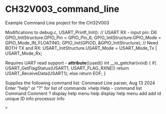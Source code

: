 # CH32V003_command_line

Example Command Line project for the CH32V003

Modifications to debug.c, USART_Printf_Init():
    // USART RX - input pin: D6
    GPIO_InitStructure.GPIO_Pin = GPIO_Pin_6;
    GPIO_InitStructure.GPIO_Mode = GPIO_Mode_IN_FLOATING;
    GPIO_Init(GPIOD, &GPIO_InitStructure);
    // Need BOTH TX and RX:
    USART_InitStructure.USART_Mode = USART_Mode_Tx | USART_Mode_Rx;

Requires UART read support - 
    __attribute__((used))
    int __io_getchar(void)
    {
        if( USART_GetFlagStatus(USART1, USART_FLAG_RXNE))
            return USART_ReceiveData(USART1);
        else
            return EOF;
    }


Supplies the following command list:
    Command Line parser, Aug 13 2024
    Enter "help" or "?" for list of commands
    >help
    Help - command list
    Command     Comment
    ?           display help menu
    help        display help menu
    add         add <number> <number>
    id          unique ID
    info        processor info
    
    
    >
